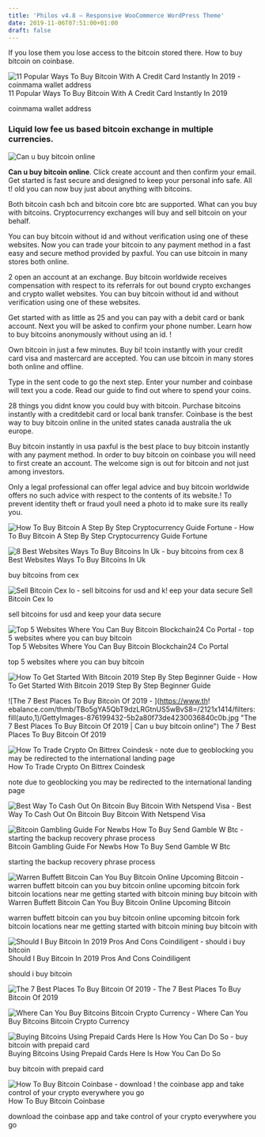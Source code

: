 ```yaml
---
title: 'Philos v4.8 – Responsive WooCommerce WordPress Theme'
date: 2019-11-06T07:51:00+01:00
draft: false
---
```


If you lose them you lose access to the bitcoin stored there. How to buy bitcoin on coinbase.

![11 Popular Ways To Buy Bitcoin With A Credit Card Instantly In 2019 - coinmama wallet address](https://99bitcoins.com/wp-content/uploads/2016/12/Screen-Shot-2018-04-16-at-13.11.09.png "11 Popular Ways To Buy Bitcoin With A Credit Card Instantly In 2019 | Can u buy bitcoin online") 11 Popular Ways To Buy Bitcoin With A Credit Card Instantly In 2019

coinmama wallet address

### Liquid low fee us based bitcoin exchange in multiple currencies.

![Can u buy bitcoin online](https://i.pinimg.com/736x/b9/37/2c/b9372c34980ab462c8c14e8df8b90268.jpg "Can u buy bitcoin online")

**Can u buy bitcoin online**. Click create account and then confirm your email. Get started is fast secure and designed to keep your personal info safe. All t! old you can now buy just about anything with bitcoins.

Both bitcoin cash bch and bitcoin core btc are supported. What can you buy with bitcoins. Cryptocurrency exchanges will buy and sell bitcoin on your behalf.

You can buy bitcoin without id and without verification using one of these websites. Now you can trade your bitcoin to any payment method in a fast easy and secure method provided by paxful. You can use bitcoin in many stores both online.

2 open an account at an exchange. Buy bitcoin worldwide receives compensation with respect to its referrals for out bound crypto exchanges and crypto wallet websites. You can buy bitcoin without id and without verification using one of these websites.

Get started with as little as 25 and you can pay with a debit card or bank account. Next you will be asked to confirm your phone number. Learn how to buy bitcoins anonymously without using an id. !

Own bitcoin in just a few minutes. Buy bi! tcoin instantly with your credit card visa and mastercard are accepted. You can use bitcoin in many stores both online and offline.

Type in the sent code to go the next step. Enter your number and coinbase will text you a code. Read our guide to find out where to spend your coins.

28 things you didnt know you could buy with bitcoin. Purchase bitcoins instantly with a creditdebit card or local bank transfer. Coinbase is the best way to buy bitcoin online in the united states canada australia the uk europe.

Buy bitcoin instantly in usa paxful is the best place to buy bitcoin instantly with any payment method. In order to buy bitcoin on coinbase you will need to first create an account. The welcome sign is out for bitcoin and not just among investors.

Only a legal professional can offer legal advice and buy bitcoin worldwide offers no such advice with respect to the contents of its website.! To prevent identity theft or fraud youll need a photo id to make sure its really you.

![How To Buy Bitcoin A Step By Step Cryptocurrency Guide Fortune - ](https://fortunedotcom.files.wordpress.com/2017/12/gettyimages-893332580.jpg "How To Buy Bitcoin A Step By Step Cryptocurrency Guide Fortune | Can u buy bitcoin online") How To Buy Bitcoin A Step By Step Cryptocurrency Guide Fortune

![8 Best Websites Ways To Buy Bitcoins In Uk - buy bitcoins from cex](https://coinsutra.com/wp-content/uploads/2018/04/Buy-Bitcoins-from-CEX.png "8 Best Websites Ways To Buy Bitcoins In Uk | Can u buy bitcoin online") 8 Best Websites Ways To Buy Bitcoins In Uk

buy bitcoins from cex

![Sell Bitcoin Cex Io - sell bitcoins for usd and k!   eep your data secure](https://cex.io/promo/img/withdraw2.gif "Sell Bitcoin Cex Io | Can u buy bitcoin on!   line") Sell Bitcoin Cex Io

sell bitcoins for usd and keep your data secure

![Top 5 Websites Where You Can Buy Bitcoin Blockchain24 Co Portal - top 5 websites where you can buy bitcoin](https://www.blockchain24.co/wp-content/uploads/2017/09/TOP-5-WEBSITES-WHERE-YOU-CAN-BUY-BITCOIN-1.png "Top 5 Websites Where You Can Buy Bitcoin Blockchain24 Co Portal | Can u buy bitcoin online") Top 5 Websites Where You Can Buy Bitcoin Blockchain24 Co Portal

top 5 websites where you can buy bitcoin

![How To Get Started With Bitcoin 2019 Step By Step Beginner Guide - ](https://cryptorunner.com/wp-content/uploads/2017/04/bitcoin-symbol.png "How To Get Started With Bitcoin 2019 Step By Step Beginner Guide | Can u buy bitcoin online") How To Get Started With Bitcoin 2019 Step By Step Beginner Guide

![The 7 Best Places To Buy Bitcoin Of 2019 - ](https://www.th!   ebalance.com/thmb/TBo5gYA5QbT9dzLRGtnUS5wBvS8=/2121x1414/filters:fill(auto,1)/GettyImages-876199432-5b2a80f73de4230036840c0b.jpg "The 7 Best Places To Buy Bitcoin Of 2019 | Can u buy bitcoin online") The 7 Best Places To Buy Bitcoin Of 2019

![How To Trade Crypto On Bittrex Coindesk - note due to geoblocking you may be redirected to the international landing page](https://static.coindesk.com/wp-content/uploads/2019/02/bittrex-1.png "How To Trade Crypto On Bittrex Coindesk | Can u buy bitcoin online") How To Trade Crypto On Bittrex Coindesk

note due to geoblocking you may be redirected to the international landing page

![Best Way To Cash Out On Bitcoin Buy Bitcoin With Netspend Visa - ](https://4crypto.io/wp-content/uploads/2018/07/Paxful.png "Best Way!    To Cash Out On Bitcoin Buy Bitcoin With Netspend Visa | Can u buy bitc!   oin online") Best Way To Cash Out On Bitcoin Buy Bitcoin With Netspend Visa

![Bitcoin Gambling Guide For Newbs How To Buy Send Gamble W Btc - starting the backup recovery phrase process](https://professionalrakeback.com/sites/default/files/files/pictures2/blockchain-com-backup-recovery-phrase-1.png "Bitcoin Gambling Guide For Newbs How To Buy Send Gamble W Btc | Can u buy bitcoin online") Bitcoin Gambling Guide For Newbs How To Buy Send Gamble W Btc

starting the backup recovery phrase process

![Warren Buffett Bitcoin Can You Buy Bitcoin Online Upcoming Bitcoin - warren buffett bitcoin can you buy bitcoin online upcoming bitcoin fork bitcoin locations near me getting started with bitcoin mining buy bitcoin with](https://i.pinimg.com/736x/92/91/93/92919386badc0180f8cf6b923a9a2aa4.jpg "Warren Buffett Bitcoin Can You Buy Bitcoin Onli!   ne Upcoming Bitcoin | Can u buy bitcoin online") Warren Buffett Bitcoin Can You Buy Bitcoin Online Upcoming Bitcoin

warren buffett bitcoin can you buy bitcoin online upcoming bitcoin fork bitcoin locations near me getting started with bitcoin mining buy bitcoin with

![Should I Buy Bitcoin In 2019 Pros And Cons Coindiligent - should i buy bitcoin](https://coindiligent.com/wp-content/uploads/2019/01/Should-I-buy-Bitcoin.png "Should I Buy Bitcoin In 2019 Pros And Cons Coindiligent | Can u buy bitcoin online") Should I Buy Bitcoin In 2019 Pros And Cons Coindiligent

should i buy bitcoin

![The 7 Best Places To Buy Bitcoin Of 2019 - ](https://www.thebalance.com/thmb/xv9Cu3o0Al1g9GluZcsS158xYq8=/2138x640/filters:no_upscale():max_bytes(150000):strip_icc()/CoinMama-5b281c693de42300368abefd.jpg "The 7 Best Places To Buy Bitcoin Of 2019 | Can!    u buy bitcoin online") The 7 Best Places To Buy Bitcoin Of 2019 

![Where Can You Buy Bitcoins Bitcoin Crypto Currency - ](http://bitcoincryptocurrency.org/wp-content/uploads/2017/10/where-can-you-buy-bitcoins-569x330.png "Where Can You Buy Bitcoins Bitcoin Crypto Currency | Can u buy bitcoin online") Where Can You Buy Bitcoins Bitcoin Crypto Currency

![Buying Bitcoins Using Prepaid Cards Here Is How You Can Do So - buy bitcoin with prepaid card](https://coinsutra.com/wp-content/uploads/2018/06/Buy-Bitcoins-Using-Prepaid-Cards.jpg "Buying Bitcoins Using Prepaid Cards Here Is How You Can Do So | Can u buy bitcoin online") Buying Bitcoins Using Prepaid Cards Here Is How You Can Do So

buy bitcoin with prepaid card

![How To Buy Bitcoin Coinbase - download !   the coinbase app and take control of your crypto everywhere you go](https://assets.coinbase.com/assets/mobile-app.12661503e801231f4354bdd884bafa9f.jpg "How To Buy Bitcoin Coinbase | Can u buy bitcoin online") How To Buy Bitcoin Coinbase

download the coinbase app and take control of your crypto everywhere you go